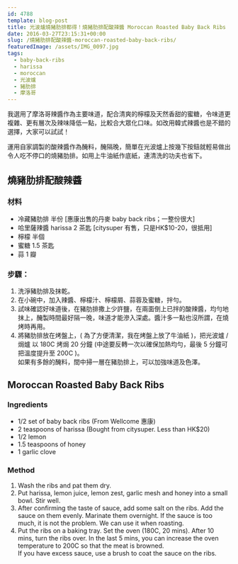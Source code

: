 ```yaml
---
id: 4788
template: blog-post
title: 光波爐燒豬肋排都得！燒豬肋排配酸辣醬 Moroccan Roasted Baby Back Ribs
date: 2016-03-27T23:15:31+00:00
slug: /燒豬肋排配酸辣醬-moroccan-roasted-baby-back-ribs/
featuredImage: /assets/IMG_0097.jpg
tags:
  - baby-back-ribs
  - harissa
  - moroccan
  - 光波爐
  - 豬肋排
  - 摩洛哥
---
```

我選用了摩洛哥辣醬作為主要味道，配合清爽的檸檬及天然香甜的蜜糖，令味道更複雜、更有層次及辣味降低一點，比較合大眾化口味。如改用韓式辣醬也是不錯的選擇，大家可以試試！

運用自家調製的酸辣醬作為醃料，醃隔晚，簡單在光波爐上按幾下按鈕就輕易做出令人吃不停口的燒豬肋排。如用上牛油紙作底紙，連清洗的功夫也省下。

<!--more-->

## 燒豬肋排配酸辣醬

### 材料

* 冷藏豬肋排 半份 [惠康出售的丹麥 baby back ribs；一整份很大]
* 哈里薩辣醬 harissa 2 茶匙 [citysuper 有售，只是HK$10-20，很抵用]
* 檸檬 半個
* 蜜糖 1.5 茶匙
* 蒜 1 瓣

### 步驟：

1.   洗淨豬肋排及抹乾。
2.   在小碗中，加入辣醬、檸檬汁、檸檬屑、蒜蓉及蜜糖，拌勻。
3.   試味確認好味道後，在豬肋排撒上少許鹽，在兩面倒上已拌的酸辣醬，均勻地抹上，醃製時間最好隔一晚，味道才能滲入深處。醬汁多一點也沒所謂，在燒烤時再用。
4.   將豬肋排放在烤盤上，( 為了方便清潔，我在烤盤上放了牛油紙 )，把光波爐 / 焗爐 以 180C 烤焗 20 分鐘 (中途要反轉一次以確保加熱均勻，最後 5 分鐘可把溫度提升至 200C )。  
         如果有多餘的醃料，間中掃一層在豬肋排上，可以加強味道及色澤。

## Moroccan Roasted Baby Back Ribs

### Ingredients

* 1/2 set of baby back ribs (From Wellcome 惠康)
* 2 teaspoons of harissa (Bought from citysuper. Less than HK$20)
* 1/2 lemon
* 1.5 teaspoons of honey
* 1 garlic clove

### Method

1.   Wash the ribs and pat them dry.
2.   Put harissa, lemon juice, lemon zest, garlic mesh and honey into a small bowl. Stir well.
3.   After confirming the taste of sauce, add some salt on the ribs. Add the sauce on them evenly. Marinate them overnight. If the sauce is too much, it is not the problem. We can use it when roasting.
4.   Put the ribs on a baking tray. Set the oven (180C, 20 mins). After 10 mins, turn the ribs over. In the last 5 mins, you can increase the oven temperature to 200C so that the meat is browned.  
         If you have excess sauce, use a brush to coat the sauce on the ribs.
